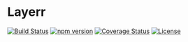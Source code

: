 # Layerr
[![Build Status](https://travis-ci.org/tafax/layerr.svg?branch=master)](https://travis-ci.org/tafax/layerr)
[![npm version](https://badge.fury.io/js/layerr.svg)](https://badge.fury.io/js/layerr)
[![Coverage Status](https://coveralls.io/repos/github/tafax/layerr/badge.svg?branch=master)](https://coveralls.io/github/tafax/layerr?branch=master)
[![License](https://img.shields.io/npm/l/layerr.svg)](https://www.npmjs.com/package/layerr)
